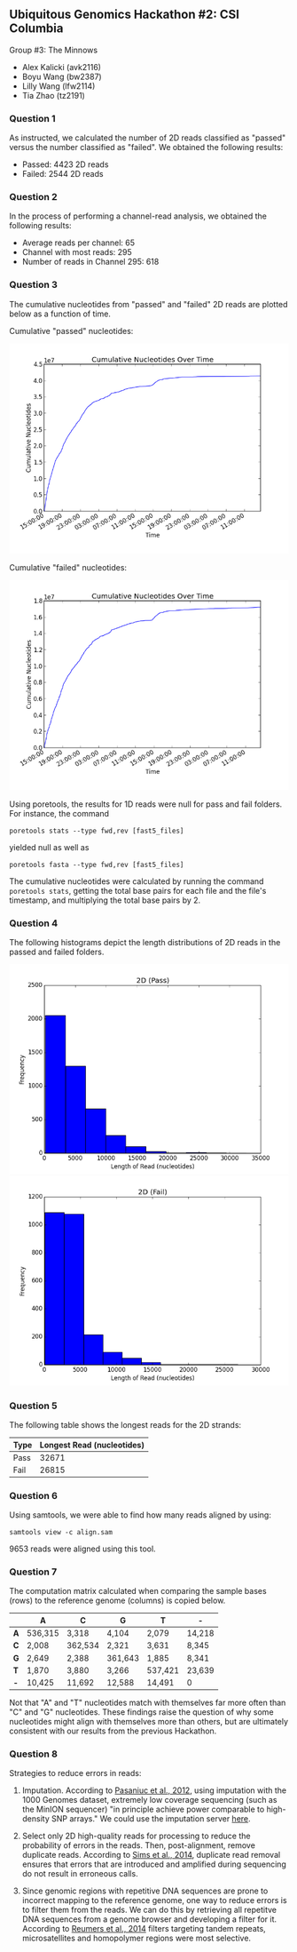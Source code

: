 ## Ubiquitous Genomics Hackathon #2: CSI Columbia

Group #3: The Minnows
 - Alex Kalicki (avk2116)
 - Boyu Wang (bw2387)
 - Lilly Wang (lfw2114)
 - Tia Zhao (tz2191)


### Question 1

As instructed, we calculated the number of 2D reads classified as "passed"
versus the number classified as "failed". We obtained the following results:

 - Passed: 4423 2D reads
 - Failed: 2544 2D reads

### Question 2

In the process of performing a channel-read analysis, we obtained the following
results:

- Average reads per channel: 65
- Channel with most reads: 295
- Number of reads in Channel 295: 618

### Question 3

The cumulative nucleotides from "passed" and "failed" 2D reads are plotted below
as a function of time.

Cumulative "passed" nucleotides:

![cumulative passed nucleotides](images/q3_2D_pass.png)

Cumulative "failed" nucleotides:

![cumulative failed nucleotides](images/q3_2D_fail.png)

Using poretools, the results for 1D reads were null for pass and fail folders.
For instance, the command 
```
poretools stats --type fwd,rev [fast5_files]
```

yielded null as well as
```
poretools fasta --type fwd,rev [fast5_files]
```

The cumulative nucleotides were calculated by running the command
`poretools stats`, getting the total base pairs for each file and the file's
timestamp, and multiplying the total base pairs by 2. 

### Question 4

The following histograms depict the length distributions of 2D reads in
the passed and failed folders.

![cumulative failed nucleotides](images/q4_2D_pass.png)
![cumulative failed nucleotides](images/q4_2D_fail.png)

### Question 5

The following table shows the longest reads for the 2D strands:

| Type       | Longest Read (nucleotides) |
|------------|----------------------------|
| Pass  	 | 32671                      |
| Fail 		 | 26815                      |

### Question 6

Using samtools, we were able to find how many reads aligned by using:
```
samtools view -c align.sam
```

9653 reads were aligned using this tool.

### Question 7

The computation matrix calculated when comparing the sample bases (rows) to the
reference genome (columns) is copied below.

|          | A       | C       | G       | T       | -       |
|----------|---------|---------|---------|---------|---------|
| **A**    | 536,315 |   3,318 |   4,104 |   2,079 |  14,218 |
| **C**    |   2,008 | 362,534 |   2,321 |   3,631 |   8,345 |
| **G**    |   2,649 |   2,388 | 361,643 |   1,885 |   8,341 |
| **T**    |   1,870 |   3,880 |   3,266 | 537,421 |  23,639 |
| **-**    |  10,425 |  11,692 |  12,588 |  14,491 |       0 |

Not that "A" and "T" nucleotides match with themselves far more often than "C"
and "G" nucleotides. These findings raise the question of why some nucleotides
might align with themselves more than others, but are ultimately consistent with
our results from the previous Hackathon.

### Question 8

Strategies to reduce errors in reads:

1. Imputation. According to 
[Pasaniuc et al., 2012](http://www.ncbi.nlm.nih.gov/pmc/articles/PMC3400344/),
using imputation with the 1000 Genomes dataset, extremely low coverage
sequencing (such as the MinION sequencer) "in principle achieve power comparable
to high-density SNP arrays." We could use the imputation server
[here](https://imputationserver.sph.umich.edu/index.html).

2. Select only 2D high-quality reads for processing to reduce the probability of
errors in the reads. Then, post-alignment, remove duplicate reads. According to
[Sims et al., 2014](https://rtsf.natsci.msu.edu/_rtsf/assets/File/depth%20and%20coverage.pdf),
duplicate read removal ensures that errors that are introduced and amplified
during sequencing do not result in erroneous calls.

3. Since genomic regions with repetitive DNA sequences are prone to incorrect
mapping to the reference genome, one way to reduce errors is to filter them from
the reads. We can do this by retrieving all repetitve DNA sequences from a
genome browser and developing a filter for it. According to
[Reumers et al., 2014](http://www.nature.com/nbt/journal/v30/n1/full/nbt.2053.html)
filters targeting tandem repeats, microsatellites and homopolymer regions were
most selective. 
